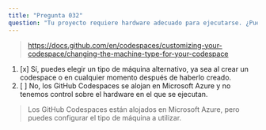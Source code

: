 ```yaml
---
title: "Pregunta 032"
question: "Tu proyecto requiere hardware adecuado para ejecutarse. ¿Puedes personalizar la cantidad de núcleos de CPU que se asignarán a tu entorno de GitHub Codespace?"
---
```


> https://docs.github.com/en/codespaces/customizing-your-codespace/changing-the-machine-type-for-your-codespace  
1. [x] Sí, puedes elegir un tipo de máquina alternativo, ya sea al crear un codespace o en cualquier momento después de haberlo creado.  
1. [ ] No, los GitHub Codespaces se alojan en Microsoft Azure y no tenemos control sobre el hardware en el que se ejecutan.  
> Los GitHub Codespaces están alojados en Microsoft Azure, pero puedes configurar el tipo de máquina a utilizar.  
